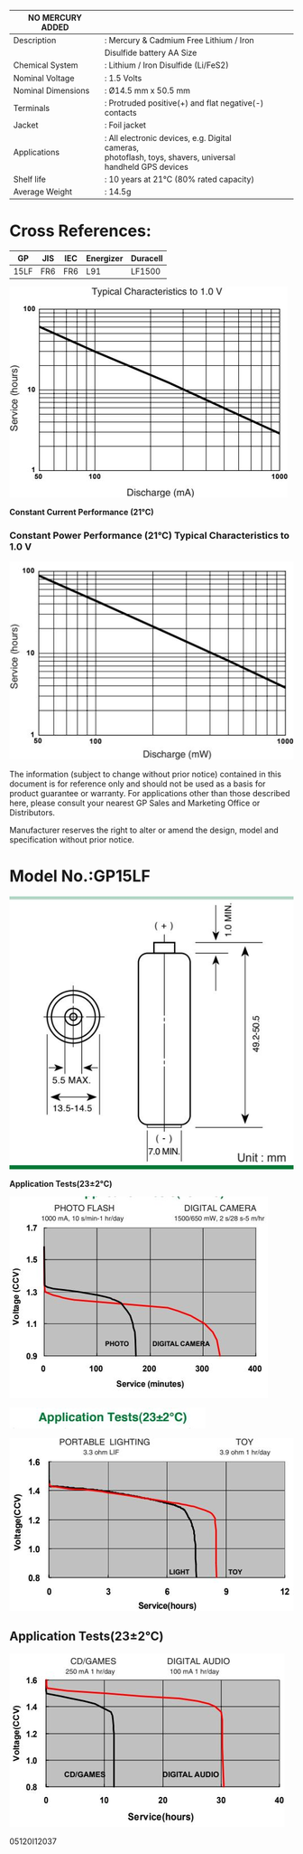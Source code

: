 | NO MERCURY ADDED   |                                                                                                                 |  |  |  |
|--------------------|-----------------------------------------------------------------------------------------------------------------|--|--|--|
| Description        | : Mercury & Cadmium Free Lithium / Iron                                                                         |  |  |  |
|                    | Disulfide battery AA Size                                                                                       |  |  |  |
| Chemical System    | : Lithium / Iron Disulfide (Li/FeS2)                                                                            |  |  |  |
| Nominal Voltage    | : 1.5 Volts                                                                                                     |  |  |  |
| Nominal Dimensions | : Ø14.5 mm x 50.5 mm                                                                                            |  |  |  |
| Terminals          | : Protruded positive(+) and flat negative(-)<br>contacts                                                        |  |  |  |
| Jacket             | : Foil jacket                                                                                                   |  |  |  |
| Applications       | : All electronic devices, e.g. Digital cameras,<br>photoflash, toys, shavers, universal<br>handheld GPS devices |  |  |  |
| Shelf life         | : 10 years at 21°C (80% rated capacity)                                                                         |  |  |  |
| Average Weight     | : 14.5g                                                                                                         |  |  |  |

# **Cross References:**

| GP   | JIS | IEC | Energizer | Duracell |
|------|-----|-----|-----------|----------|
| 15LF | FR6 | FR6 | L91       | LF1500   |

![](images/_page_0_Figure_5.jpeg)

**Constant Current Performance (21°C)** 

### **Constant Power Performance (21°C)**  Typical Characteristics to 1.0 V

![](images/_page_0_Figure_7.jpeg)

The information (subject to change without prior notice) contained in this document is for reference only and should not be used as a basis for product guarantee or warranty. For applications other than those described here, please consult your nearest GP Sales and Marketing Office or Distributors.

Manufacturer reserves the right to alter or amend the design, model and specification without prior notice.

# **Model No.:GP15LF**

![](images/_page_0_Figure_12.jpeg)

**Application Tests(23±2°C)**

![](images/_page_0_Figure_14.jpeg)

![](images/_page_0_Figure_15.jpeg)

![](images/_page_0_Figure_16.jpeg)

## **Application Tests(23±2°C)**

![](images/_page_0_Figure_18.jpeg)

05120I12037